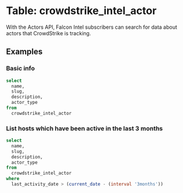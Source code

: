 # Table: crowdstrike_intel_actor

With the Actors API, Falcon Intel subscribers can search for data about actors that CrowdStrike is tracking.

## Examples

### Basic info

```sql
select
  name,
  slug,
  description,
  actor_type
from
  crowdstrike_intel_actor
```

### List hosts which have been active in the last 3 months

```sql
select
  name,
  slug,
  description,
  actor_type
from
  crowdstrike_intel_actor
where
  last_activity_date > (current_date - (interval '3months'))
```
